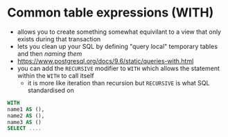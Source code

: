 # Common table expressions (WITH)

- allows you to create something somewhat equivilant to a view that only exists
  during that transaction
- lets you clean up your SQL by defining "query local" temporary tables and then
  _naming them_
- https://www.postgresql.org/docs/9.6/static/queries-with.html
- you can add the `RECURSIVE` modifier to `WITH` which allows the statement
  within the `WITH` to call itself
    - it is more like iteration than recursion but `RECURSIVE` is what SQL
      standardised on

```sql
WITH
name1 AS (),
name2 AS (),
name3 AS ()
SELECT ....

```
